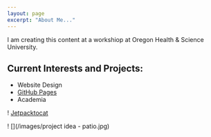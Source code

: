 ```yaml
---
layout: page
excerpt: "About Me..."
---
```


I am creating this content at a workshiop at Oregon Health & Science University.

## Current Interests and Projects:

- Website Design
- [GitHub Pages](http://github.io)
- Academia

! [Jetpacktocat](https://octodex.github.com/images/jetpacktocat.png)

! [](/images/project idea - patio.jpg)
